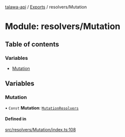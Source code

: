 [talawa-api](../README.md) / [Exports](../modules.md) / resolvers/Mutation

# Module: resolvers/Mutation

## Table of contents

### Variables

- [Mutation](resolvers_Mutation.md#mutation)

## Variables

### Mutation

• `Const` **Mutation**: [`MutationResolvers`](types_generatedGraphQLTypes.md#mutationresolvers)

#### Defined in

[src/resolvers/Mutation/index.ts:108](https://github.com/PalisadoesFoundation/talawa-api/blob/a2b0847/src/resolvers/Mutation/index.ts#L108)
